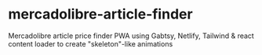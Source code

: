 # mercadolibre-article-finder
Mercadolibre article price finder PWA using Gabtsy, Netlify, Tailwind &amp; react content loader to create "skeleton"-like animations
